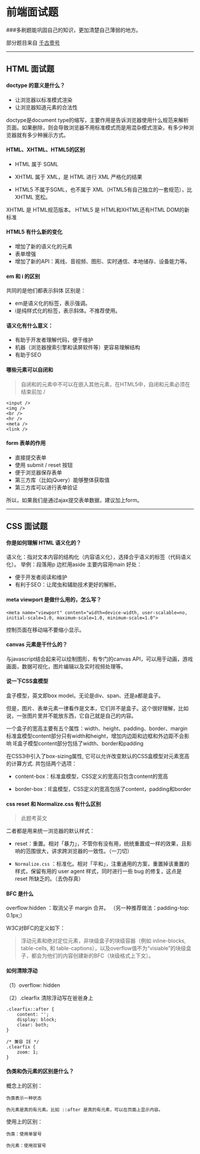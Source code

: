 # 前端面试题
###多刷题能巩固自己的知识，更加清楚自己薄弱的地方。

部分题目来自 [千古壹号](https://github.com/qianguyihao/Web)

---

## HTML 面试题
#### doctype 的意义是什么？

- 让浏览器以标准模式渲染
- 让浏览器知道元素的合法性

doctype是document type的缩写，主要作用是告诉浏览器使用什么规范来解析页面。如果删除，则会导致浏览器不用标准模式而是用混杂模式渲染，有多少种浏览器就有多少种展示方式。

#### HTML、XHTML、HTML5的区别
- HTML 属于 SGML

- XHTML 属于 XML，是 HTML 进行 XML 严格化的结果

- HTML5 不属于SGML，也不属于 XML（HTML5有自己独立的一套规范），比 XHTML 宽松。

XHTML 是 HTML规范版本。
HTML5 是 HTML和XHTML还有HTML DOM的新标准
#### HTML5 有什么新的变化
- 增加了新的语义化的元素
- 表单增强
- 增加了新的API：离线、音视频、图形、实时通信、本地储存、设备能力等。

#### em 和 i 的区别
共同的是他们都表示斜体
区别是：
- em是语义化的标签，表示强调。
- i是纯样式化的标签，表示斜体。不推荐使用。

#### 语义化有什么意义：
- 有助于开发者理解代码，便于维护
- 机器（浏览器搜索引擎和读屏软件等）更容易理解结构
- 有助于SEO

#### 哪些元素可以自闭和

>自闭和的元素中不可以在嵌入其他元素，在HTML5中，自闭和元素必须在结束前加 /

    <input />
    <img />
    <br />
    <hr />
    <meta />
    <link />

#### form 表单的作用
- 直接提交表单
- 使用 submit / reset 按钮
- 便于浏览器保存表单
- 第三方库（比如jQuery）能够整体获取值
- 第三方库可以进行表单验证

所以，如果我们是通过ajax提交表单数据，建议加上form。


---


## CSS 面试题

#### 你是如何理解 HTML 语义化的？
语义化：指对文本内容的结构化（内容语义化），选择合乎语义的标签（代码语义化）。
举例：段落用p 边栏用aside 主要内容用main
好处：
+ 便于开发者阅读和维护
+ 有利于SEO：让爬虫和辅助技术更好的解析。

#### meta viewport 是做什么用的，怎么写？

    <meta name="viewport" content="width=device-width, user-scalable=no, initial-scale=1.0, maximum-scale=1.0, minimum-scale=1.0">

控制页面在移动端不要缩小显示。

#### canvas 元素是干什么的？
与javascript结合起来可以绘制图形，有专门的canvas API，可以用于动画，游戏画面，数据可视化，图片编辑以及实时视频处理等。


#### 说一下CSS盒模型
盒子模型，英文即box model。无论是div、span、还是a都是盒子。

但是，图片、表单元素一律看作是文本，它们并不是盒子。这个很好理解，比如说，一张图片里并不能放东西，它自己就是自己的内容。

一个盒子的宽高主要有五个属性：width、height、padding、border、margin
标准盒模型content部分只有width和height，增加内边距和边框和外边距不会影响
IE盒子模型content部分包括了width、border和padding

在CSS3中引入了box-sizing属性, 它可以允许改变默认的CSS盒模型对元素宽高的计算方式.
共包括两个选项：

+ content-box：标准盒模型，CSS定义的宽高只包含content的宽高

+ border-box：IE盒模型，CSS定义的宽高包括了content，padding和border


#### css reset 和 Normalize.css 有什么区别

>此题考英文

二者都是用来统一浏览器的默认样式：

+ reset：重置。相对「暴力」，不管你有没有用，统统重置成一样的效果，且影响的范围很大，讲求跨浏览器的一致性。（一刀切）

+ <code>Normalize.css</code> ：标准化。相对「平和」，注重通用的方案，重置掉该重置的样式，保留有用的 user agent 样式，同时进行一些 bug 的修复，这点是 reset 所缺乏的。（去伪存真）

#### BFC 是什么

overflow:hidden ：取消父子 margin 合并。 （另一种推荐做法：padding-top: 0.1px;）

W3C对BFC的定义如下：

> 浮动元素和绝对定位元素，非块级盒子的块级容器（例如 inline-blocks, table-cells, 和 table-captions），以及overflow值不为“visiable”的块级盒子，都会为他们的内容创建新的BFC（块级格式上下文）。

#### 如何清除浮动
（1）overflow: hidden

（2）.clearfix 清除浮动写在爸爸身上

    .clearfix::after {
        content: '';
        display: block;
        clear: both;
    }

    /* 兼容 IE */
    .clearfix {
        zoom: 1;
    }
#### 伪类和伪元素的区别是什么？
概念上的区别：

    伪类表示一种状态

    伪元素是真的有元素。比如 ::after 是真的有元素，可以在页面上显示内容。

使用上的区别：

    伪类：使用单冒号

    伪元素：使用双冒号
